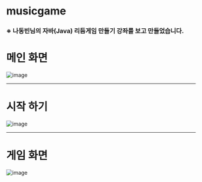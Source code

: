 # musicgame
<h3>※ 나동빈님의 자바(Java) 리듬게임 만들기 강좌를 보고 만들었습니다.</h3>

# 메인 화면

![image](https://github.com/springhana/musicgame/assets/97121074/683455c0-0739-410d-8795-7310901272f5)
<br>
<hr>

# 시작 하기

![image](https://github.com/springhana/musicgame/assets/97121074/cdd77dfb-8c76-461f-93db-e7fbd0b53107)
<br>
<hr>

# 게임 화면 

![image](https://github.com/springhana/musicgame/assets/97121074/591797eb-ecec-408e-9e82-af206b3bc3f9)
